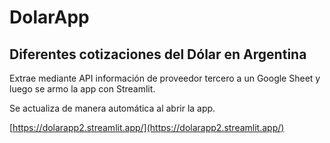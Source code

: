 

# DolarApp

## Diferentes cotizaciones del Dólar en Argentina


Extrae mediante API información de proveedor tercero a un Google Sheet y luego se armo la app con Streamlit. 

Se actualiza de manera automática al abrir la app. 

[https://dolarapp2.streamlit.app/](https://dolarapp2.streamlit.app/)


